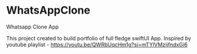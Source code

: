 # WhatsAppClone
Whatsapp Clone App


This project created to build portfolio of full fledge swiftUI App.
Inspired by youtube playlist - https://youtu.be/QWRbUqcHm1g?si=mTYlVMzijfndxGi6 


